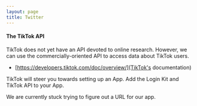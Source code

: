 ```yaml
---
layout: page
title: Twitter
---
```


#### The TikTok API

TikTok does not yet have an API devoted to online research. However, we can 
use the commercially-oriented API to access data about TikTok users.

* [https://developers.tiktok.com/doc/overview/](TikTok's documentation)

TikTok will steer you towards setting up an App. Add the Login Kit and TikTok
API to your App.

We are currently stuck trying to figure out a URL for our app.
